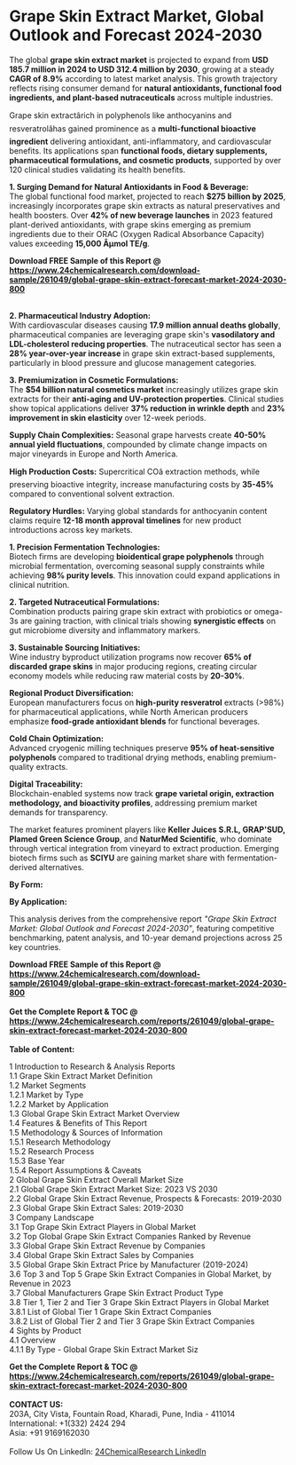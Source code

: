 <h1>Grape Skin Extract Market, Global Outlook and Forecast 2024-2030</h1><p>The global <strong>grape skin extract market</strong> is projected to expand from <strong>USD 185.7 million in 2024 to USD 312.4 million by 2030</strong>, growing at a steady <strong>CAGR of 8.9%</strong> according to latest market analysis. This growth trajectory reflects rising consumer demand for <strong>natural antioxidants, functional food ingredients, and plant-based nutraceuticals</strong> across multiple industries.</p><p>Grape skin extractârich in polyphenols like anthocyanins and resveratrolâhas gained prominence as a <strong>multi-functional bioactive ingredient</strong> delivering antioxidant, anti-inflammatory, and cardiovascular benefits. Its applications span <strong>functional foods, dietary supplements, pharmaceutical formulations, and cosmetic products</strong>, supported by over 120 clinical studies validating its health benefits.</p><p><strong>1. Surging Demand for Natural Antioxidants in Food &amp; Beverage:</strong><br>
The global functional food market, projected to reach <strong>$275 billion by 2025</strong>, increasingly incorporates grape skin extracts as natural preservatives and health boosters. Over <strong>42% of new beverage launches</strong> in 2023 featured plant-derived antioxidants, with grape skins emerging as premium ingredients due to their ORAC (Oxygen Radical Absorbance Capacity) values exceeding <strong>15,000 Âµmol TE/g</strong>.</p><div><b>Download FREE Sample of this Report @ 
            <a href="https://www.24chemicalresearch.com/download-sample/261049/global-grape-skin-extract-forecast-market-2024-2030-800">
            https://www.24chemicalresearch.com/download-sample/261049/global-grape-skin-extract-forecast-market-2024-2030-800</a></b></div><br><p><strong>2. Pharmaceutical Industry Adoption:</strong><br>
With cardiovascular diseases causing <strong>17.9 million annual deaths globally</strong>, pharmaceutical companies are leveraging grape skin's <strong>vasodilatory and LDL-cholesterol reducing properties</strong>. The nutraceutical sector has seen a <strong>28% year-over-year increase</strong> in grape skin extract-based supplements, particularly in blood pressure and glucose management categories.</p><p><strong>3. Premiumization in Cosmetic Formulations:</strong><br>
The <strong>$54 billion natural cosmetics market</strong> increasingly utilizes grape skin extracts for their <strong>anti-aging and UV-protection properties</strong>. Clinical studies show topical applications deliver <strong>37% reduction in wrinkle depth</strong> and <strong>23% improvement in skin elasticity</strong> over 12-week periods.</p><p><strong>Supply Chain Complexities:</strong> Seasonal grape harvests create <strong>40-50% annual yield fluctuations</strong>, compounded by climate change impacts on major vineyards in Europe and North America.</p><p><strong>High Production Costs:</strong> Supercritical COâ extraction methods, while preserving bioactive integrity, increase manufacturing costs by <strong>35-45%</strong> compared to conventional solvent extraction.</p><p><strong>Regulatory Hurdles:</strong> Varying global standards for anthocyanin content claims require <strong>12-18 month approval timelines</strong> for new product introductions across key markets.</p><p><strong>1. Precision Fermentation Technologies:</strong><br>
Biotech firms are developing <strong>bioidentical grape polyphenols</strong> through microbial fermentation, overcoming seasonal supply constraints while achieving <strong>98% purity levels</strong>. This innovation could expand applications in clinical nutrition.</p><p><strong>2. Targeted Nutraceutical Formulations:</strong><br>
Combination products pairing grape skin extract with probiotics or omega-3s are gaining traction, with clinical trials showing <strong>synergistic effects</strong> on gut microbiome diversity and inflammatory markers.</p><p><strong>3. Sustainable Sourcing Initiatives:</strong><br>
Wine industry byproduct utilization programs now recover <strong>65% of discarded grape skins</strong> in major producing regions, creating circular economy models while reducing raw material costs by <strong>20-30%</strong>.</p><p><strong>Regional Product Diversification:</strong><br>
    European manufacturers focus on <strong>high-purity resveratrol</strong> extracts (&gt;98%) for pharmaceutical applications, while North American producers emphasize <strong>food-grade antioxidant blends</strong> for functional beverages.</p><p><strong>Cold Chain Optimization:</strong><br>
    Advanced cryogenic milling techniques preserve <strong>95% of heat-sensitive polyphenols</strong> compared to traditional drying methods, enabling premium-quality extracts.</p><p><strong>Digital Traceability:</strong><br>
    Blockchain-enabled systems now track <strong>grape varietal origin, extraction methodology, and bioactivity profiles</strong>, addressing premium market demands for transparency.</p><p>The market features prominent players like <strong>Keller Juices S.R.L, GRAP'SUD, Plamed Green Science Group</strong>, and <strong>NaturMed Scientific</strong>, who dominate through vertical integration from vineyard to extract production. Emerging biotech firms such as <strong>SCIYU</strong> are gaining market share with fermentation-derived alternatives.</p><p><strong>By Form:</strong></p><p><strong>By Application:</strong></p><p>This analysis derives from the comprehensive report <em>"Grape Skin Extract Market: Global Outlook and Forecast 2024-2030"</em>, featuring competitive benchmarking, patent analysis, and 10-year demand projections across 25 key countries.</p><div><b>Download FREE Sample of this Report @ 
            <a href="https://www.24chemicalresearch.com/download-sample/261049/global-grape-skin-extract-forecast-market-2024-2030-800">
            https://www.24chemicalresearch.com/download-sample/261049/global-grape-skin-extract-forecast-market-2024-2030-800</a></b></div><br><div><b>Get the Complete Report & TOC @ 
            <a href="https://www.24chemicalresearch.com/reports/261049/global-grape-skin-extract-forecast-market-2024-2030-800">
            https://www.24chemicalresearch.com/reports/261049/global-grape-skin-extract-forecast-market-2024-2030-800</a></b></div><br>
            <b>Table of Content:</b><p>1 Introduction to Research & Analysis Reports<br />
    1.1 Grape Skin Extract Market Definition<br />
    1.2 Market Segments<br />
        1.2.1 Market by Type<br />
        1.2.2 Market by Application<br />
    1.3 Global Grape Skin Extract Market Overview<br />
    1.4 Features & Benefits of This Report<br />
    1.5 Methodology & Sources of Information<br />
        1.5.1 Research Methodology<br />
        1.5.2 Research Process<br />
        1.5.3 Base Year<br />
        1.5.4 Report Assumptions & Caveats<br />
2 Global Grape Skin Extract Overall Market Size<br />
    2.1 Global Grape Skin Extract Market Size: 2023 VS 2030<br />
    2.2 Global Grape Skin Extract Revenue, Prospects & Forecasts: 2019-2030<br />
    2.3 Global Grape Skin Extract Sales: 2019-2030<br />
3 Company Landscape<br />
    3.1 Top Grape Skin Extract Players in Global Market<br />
    3.2 Top Global Grape Skin Extract Companies Ranked by Revenue<br />
    3.3 Global Grape Skin Extract Revenue by Companies<br />
    3.4 Global Grape Skin Extract Sales by Companies<br />
    3.5 Global Grape Skin Extract Price by Manufacturer (2019-2024)<br />
    3.6 Top 3 and Top 5 Grape Skin Extract Companies in Global Market, by Revenue in 2023<br />
    3.7 Global Manufacturers Grape Skin Extract Product Type<br />
    3.8 Tier 1, Tier 2 and Tier 3 Grape Skin Extract Players in Global Market<br />
        3.8.1 List of Global Tier 1 Grape Skin Extract Companies<br />
        3.8.2 List of Global Tier 2 and Tier 3 Grape Skin Extract Companies<br />
4 Sights by Product<br />
    4.1 Overview<br />
        4.1.1 By Type - Global Grape Skin Extract Market Siz</p><div><b>Get the Complete Report & TOC @ 
            <a href="https://www.24chemicalresearch.com/reports/261049/global-grape-skin-extract-forecast-market-2024-2030-800">
            https://www.24chemicalresearch.com/reports/261049/global-grape-skin-extract-forecast-market-2024-2030-800</a></b></div><br><b>CONTACT US:</b><br>
            203A, City Vista, Fountain Road, Kharadi, Pune, India - 411014<br>
            International: +1(332) 2424 294<br>
            Asia: +91 9169162030 <br><br>
            Follow Us On LinkedIn: <a href="https://www.linkedin.com/company/24chemicalresearch/">24ChemicalResearch LinkedIn</a>